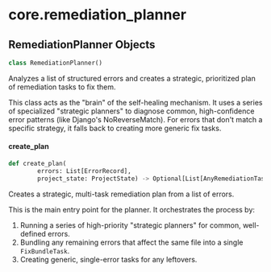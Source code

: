 <a id="core.remediation_planner"></a>

# core.remediation\_planner

<a id="core.remediation_planner.RemediationPlanner"></a>

## RemediationPlanner Objects

```python
class RemediationPlanner()
```

Analyzes a list of structured errors and creates a strategic, prioritized plan
of remediation tasks to fix them.

This class acts as the "brain" of the self-healing mechanism. It uses a series
of specialized "strategic planners" to diagnose common, high-confidence error
patterns (like Django's NoReverseMatch). For errors that don't match a specific
strategy, it falls back to creating more generic fix tasks.

<a id="core.remediation_planner.RemediationPlanner.create_plan"></a>

#### create\_plan

```python
def create_plan(
        errors: List[ErrorRecord],
        project_state: ProjectState) -> Optional[List[AnyRemediationTask]]
```

Creates a strategic, multi-task remediation plan from a list of errors.

This is the main entry point for the planner. It orchestrates the process by:
1. Running a series of high-priority "strategic planners" for common, well-defined errors.
2. Bundling any remaining errors that affect the same file into a single `FixBundleTask`.
3. Creating generic, single-error tasks for any leftovers.

